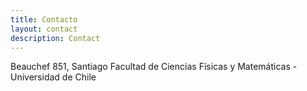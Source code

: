 ```yaml
---
title: Contacto
layout: contact
description: Contact
---
```


Beauchef 851, Santiago
Facultad de Ciencias Físicas y Matemáticas - Universidad de Chile
